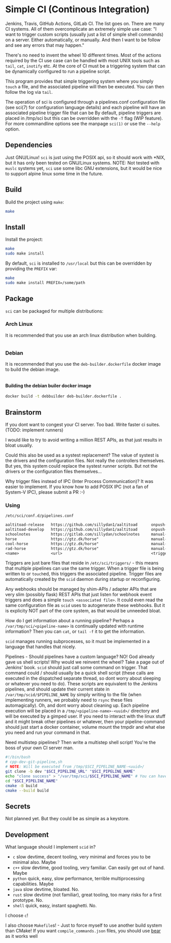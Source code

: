 # Simple CI (Continous Integration)
Jenkins, Travis, GitHub Actions, GitLab CI. The list goes on.
There are many CI systems.
All of them overcomplicate an extremely simple use case:
"I want to trigger custom scripts (usually just a list of simple shell commands) on a server.
Either automatically, or manually.
And then I want to be follow and see any errors that may happen."

There's no need to invent the wheel 10 different times.
Most of the actions required by the CI use case can be handled with most UNIX tools such as `tail`,
`cat`, `inotify` etc.
At the core of CI must be a triggering system that can be dynamically configured to run a pipeline script.

This program provides that simple triggering system where you simply `touch` a file, and the associated
pipeline will then be executed.
You can then follow the log via `tail`.

The operation of sci is configured through a pipelines.conf configuration file  (see  sci(7)  for
configuration  language  details) and each pipeline will have an associated pipeline trigger file
that can be By default, pipeline triggers are placed in /tmp/sci but this can be overridden  with
the `-T` flag (WIP feature). For more commandline options see the manpage `sci(1)` or use the `--help` option.

## Dependencies
Just GNU/Linux! `sci` is just using the POSIX api, so it should work with *NIX, but it has only been tested on GNU/Linux
systems.
NOTE: Not tested with `muslc` systems yet, `sci` use some libc GNU extensions, but it would be nice to support alpine
linux some time in the future.

## Build
Build the project using `make`:
```sh
make
```

## Install
Install the project:
```sh
make
sudo make install
```

By default, `sci` is installed to `/usr/local` but this can be overridden by providing the `PREFIX` var:
```sh
make
sudo make install PREFIX=/some/path
```

## Package
`sci` can be packaged for multiple distributions:

### Arch Linux
It is recommended that you use an arch linux distribution when building.
<!-- TODO: add a dockerfile for arch building -->
```sh
```

### Debian
It is recommended that you use the `deb-builder.dockerfile` docker image to build the debian image.
```sh
```

#### Building the debian builer docker image
```sh
docker build -t debbuilder deb-builder.dockerfile .
```

## Brainstorm
If you dont want to congest your CI server. Too bad. Write faster ci suites. (TODO: implement runners)

I would like to try to avoid writing a million REST APIs, as that just results in bloat usually.

Could this also be used as a systest replacement? The value of systest is the drivers and the configuration files. Not
really the controllers themselves. But yes, this system could replace the systest runner scripts. But not the drivers or
the configuration files themselves...

Why trigger files instead of IPC (Inter Process Communication)?
It was easier to implement. If you know how to add POSIX IPC (not a fan of System-V IPC), please submit a PR :-)

### Using
`/etc/sci/conf.d/pipelines.conf`
```txt
aaltitoad-release   https://github.com/sillydan1/aaltitoad      onpush-main         /home/sci/pipelines/cpp-dev-git.sh
aaltitoad-develop   https://github.com/sillydan1/aaltitoad      onpush-dev          /home/sci/pipelines/cpp-rel-git.sh
schoolnotes         https://gitlab.com/sillydan/schoolnotes     manual-name         "echo hello"
horse               https://gtz.dk/horse"                       manual-name         "curl -X POST https://example.com"
cool-horse          https://gtz.dk/horse"                       manual-name         "docker run --rm -v $SCI_PIPELINE_DIR:$SCI_PIPELINE_DIR -v /home/sci/pipelines:/pipelines alpine /pipelines/your-script.sh"
rad-horse           https://gtz.dk/horse"                       manual-name         "/home/sci/pipelines/dockerized-horse.sh"
<name>              <url>                                       <trigger-filename>  <pipeline-command>
```
Triggers are just bare files that reside in `/etc/sci/triggers/` - this means that multiple pipelines can use the same
trigger. When a trigger file is being written to or `touch`ed, this triggers the associated pipeline. Trigger files are
automatically created by the `scid` daemon during startup or reconfiguring.

Any webhooks should be managed by shim-APIs / adapter APIs that are very slim (possibly flask) REST APIs that just
listen for webhook event triggers and does a simple `touch <associated file>`. It could even read the same configuration
file as `scid` uses to autogenerate these webhooks. But it is explicity NOT part of the core system, as that would be
unneeded bloat.

How do I get information about a running pipeline? Perhaps a `/var/tmp/sci/<pipeline-name>` is continually updated with
runtime information? Then you can `cat`, or `tail -f` it to get the information.

`scid` manages running subprocesses, so it must be implemented in a language that handles that nicely.

Pipelines - Should pipelines have a custom language? NO! God already gave us shell scripts! Why would we reinvent the
wheel? Take a page out of Jenkins' book. `scid` should just call some command on trigger. That command could / should 
usually be a quick shell script (these calls are executed in the dispatched separate thread, so dont worry about 
sleeping or whatever you need to do). These scripts are equivalent to the Jenkins pipelines, and should update their 
current state in `/var/tmp/scid/$PIPELINE_NAME` by simply writing to the file (when implementing runners, we probably 
need to `rsync` these files automagically). Oh, and dont worry about cleaning up. Each pipeline execution will be placed
in a `/tmp/<pipeline-name>-<uuid>/` directory and will be executed by a gimped user. If you need to interact with the
linux stuff and it might break other pipelines or whatever, then your pipeline-command should just start a docker
container, volume mount the tmpdir and what else you need and run your command in that.

Need multistep pipelines? Then write a multistep shell script! You're the boss of your own CI server man.

```sh
#!/bin/bash
# cpp-dev-git-pipeline,sh
# NOTE: Will be executed from /tmp/$SCI_PIPELINE_NAME-<uuid>/
git clone -b dev "$SCI_PIPELINE_URL" "$SCI_PIPELINE_NAME"
echo "clone success" > "/var/tmp/sci/$SCI_PIPELINE_NAME" # You can have any kind of data in the pipeline status file.
cd "$SCI_PIPELINE_NAME"
cmake -B build
cmake --build build
```

## Secrets
Not planned yet. But they could be as simple as a keystore.

## Development
What language should I implement `scid` in?
 - `c` slow devtime, decent tooling, very minimal and forces you to be minimal also. Maybe
 - `c++` slow devtime, good tooling, very familiar. Can easily get out of hand. Maybe
 - `python` quick, easy, slow performance, terrible multiprocessing capabilities. Maybe
 - `java` slow devtime, bloated. No.
 - `rust` slow devtime (not familiar), great tooling, too many risks for a first prototype. No.
 - `shell` quick, easy, instant spaghetti. No.

I choose `c`!

I also choose `Makefile`s! - Just to force myself to use another build system than CMake!
If you want `compile_commands.json` files, you should use [bear](https://github.com/rizsotto/Bear) as it works well
